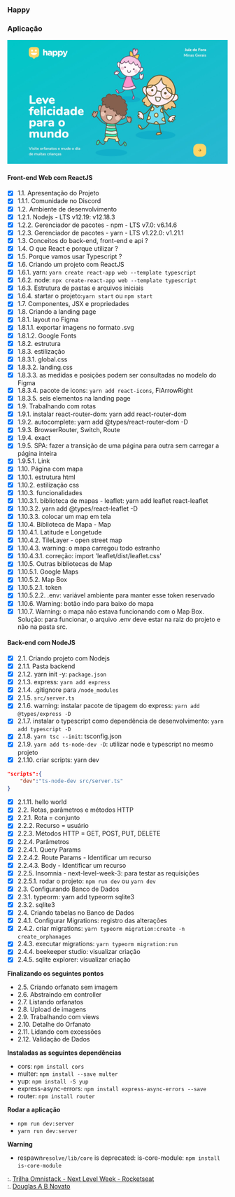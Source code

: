### Happy

### Aplicação

![Happy](/web/images/front-end-web.jpg)

#### Front-end Web com ReactJS

- [x] 1.1. Apresentação do Projeto
- [x] 1.1.1. Comunidade no Discord
- [x] 1.2. Ambiente de desenvolvimento
- [x] 1.2.1. Nodejs - LTS v12.19: v12.18.3
- [x] 1.2.2. Gerenciador de pacotes - npm - LTS v7.0: v6.14.6
- [x] 1.2.3. Gerenciador de pacotes - yarn - LTS v1.22.0: v1.21.1
- [x] 1.3. Conceitos do back-end, front-end e api ?
- [x] 1.4. O que React e porque utilizar ?
- [x] 1.5. Porque vamos usar Typescript ?
- [x] 1.6. Criando um projeto com ReactJS
- [x] 1.6.1. yarn: `yarn create react-app web --template typescript`
- [x] 1.6.2. node: `npx create-react-app web --template typescript`
- [x] 1.6.3. Estrutura de pastas e arquivos iniciais
- [x] 1.6.4. startar o projeto:`yarn start` ou `npm start`
- [X] 1.7. Componentes, JSX e propriedades 
- [x] 1.8. Criando a landing page
- [x] 1.8.1. layout no Figma
- [x] 1.8.1.1. exportar imagens no formato .svg
- [x] 1.8.1.2. Google Fonts
- [x] 1.8.2. estrutura
- [x] 1.8.3. estilização
- [x] 1.8.3.1. global.css
- [x] 1.8.3.2. landing.css
- [x] 1.8.3.3. as medidas e posições podem ser consultadas no modelo do Figma
- [x] 1.8.3.4. pacote de icons: `yarn add react-icons`, FiArrowRight
- [x] 1.8.3.5. seis elementos na landing page 
- [x] 1.9. Trabalhando com rotas
- [x] 1.9.1. instalar react-router-dom: yarn add react-router-dom
- [x] 1.9.2. autocomplete: yarn add @types/react-router-dom -D
- [x] 1.9.3. BrowserRouter, Switch, Route 
- [x] 1.9.4. exact 
- [x] 1.9.5. SPA: fazer a transição de uma página para outra sem carregar a página inteira
- [x] 1.9.5.1. Link
- [x] 1.10. Página com mapa
- [x] 1.10.1. estrutura html
- [x] 1.10.2. estilização css
- [x] 1.10.3. funcionalidades
- [x] 1.10.3.1. biblioteca de mapas - leaflet: yarn add leaflet react-leaflet
- [x] 1.10.3.2. yarn add @types/react-leaflet -D
- [x] 1.10.3.3. colocar um map em tela
- [x] 1.10.4. Biblioteca de Mapa - Map
- [x] 1.10.4.1. Latitude e Longetude
- [x] 1.10.4.2. TileLayer - open street map 
- [x] 1.10.4.3. warning: o mapa carregou todo estranho
- [x] 1.10.4.3.1. correção: import 'leaflet/dist/leaflet.css'
- [x] 1.10.5. Outras bibliotecas de Map
- [x] 1.10.5.1. Google Maps
- [x] 1.10.5.2. Map Box
- [x] 1.10.5.2.1. token
- [x] 1.10.5.2.2. .env: variável ambiente para manter esse token reservado
- [x] 1.10.6. Warning: botão indo para baixo do mapa
- [x] 1.10.7. Warning: o mapa não estava funcionando com o Map Box. Solução: para funcionar, o arquivo .env deve estar na raiz do projeto e não na pasta src.

#### Back-end com NodeJS

- [x] 2.1. Criando projeto com Nodejs
- [x] 2.1.1. Pasta backend
- [x] 2.1.2. yarn init -y: `package.json`
- [x] 2.1.3. express: `yarn add express`
- [x] 2.1.4. .gitignore para `/node_modules`
- [x] 2.1.5. `src/server.ts`
- [x] 2.1.6. warning: instalar pacote de tipagem do express: `yarn add @types/express -D`
- [x] 2.1.7. instalar o typescript como dependência de desenvolvimento: `yarn add typescript -D`
- [x] 2.1.8. `yarn tsc --init`: tsconfig.json
- [x] 2.1.9. `yarn add ts-node-dev -D`: utilizar node e typescript no mesmo projeto
- [x] 2.1.10. criar scripts: yarn dev
````json
"scripts":{
    "dev":"ts-node-dev src/server.ts"
}
```` 
- [x] 2.1.11. hello world
- [x] 2.2. Rotas, parâmetros e métodos HTTP
- [x] 2.2.1. Rota = conjunto
- [x] 2.2.2. Recurso = usuário
- [x] 2.2.3. Métodos HTTP = GET, POST, PUT, DELETE
- [x] 2.2.4. Parâmetros
- [x] 2.2.4.1. Query Params
- [x] 2.2.4.2. Route Params - Identificar um recurso
- [x] 2.2.4.3. Body - Identificar um recurso
- [x] 2.2.5. Insomnia - next-level-week-3: para testar as requisições
- [x] 2.2.5.1. rodar o projeto: `npm run dev` ou `yarn dev`
- [x] 2.3. Configurando Banco de Dados
- [x] 2.3.1. typeorm: yarn add typeorm sqlite3
- [x] 2.3.2. sqlite3
- [x] 2.4. Criando tabelas no Banco de Dados
- [x] 2.4.1. Configurar Migrations: registro das alterações
- [x] 2.4.2. criar migrations: `yarn typeorm migration:create -n create_orphanages`
- [x] 2.4.3. executar migrations: `yarn typeorm migration:run`
- [x] 2.4.4. beekeeper studio: visualizar criação
- [x] 2.4.5. sqlite explorer: visualizar criação

**Finalizando os seguintes pontos**

- 2.5. Criando orfanato sem imagem
- 2.6. Abstraindo em controller 
- 2.7. Listando orfanatos 
- 2.8. Upload de imagens
- 2.9. Trabalhando com views
- 2.10. Detalhe do Orfanato
- 2.11. Lidando com excessões 
- 2.12. Validação de Dados

**Instaladas as seguintes dependências**

- cors: `npm install cors`
- multer: `npm install --save multer`
- yup: `npm install -S yup`
- express-async-errors: `npm install express-async-errors --save`
- router: `npm install router`

**Rodar a aplicação**

- `npm run dev:server`
- `yarn run dev:server`

**Warning**

- respawn`resolve/lib/core` is deprecated: is-core-module: `npm install is-core-module` 

:. [Trilha Omnistack - Next Level Week - Rocketseat](https://rocketseat.com.br/)<br/>
:. [Douglas A B Novato](https://linktr.ee/douglasabnovato)